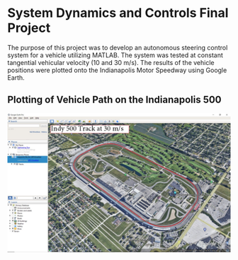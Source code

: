 # System Dynamics and Controls Final Project
The purpose of this project was to develop an autonomous steering control system for a vehicle utilizing MATLAB. The system was tested at constant tangential 
vehicular velocity (10 and 30 m/s). The results of the vehicle positions were plotted onto the Indianapolis Motor Speedway using Google Earth.

## Plotting of Vehicle Path on the Indianapolis 500
![Vehicle Path on the Indianapolis 500 at 30 meters per second](https://github.com/walterlivingston/System-Dynamics-and-Controls-Final-Project/blob/91d8af34e28777185abb0717d6c4835b0b8748e8/Images/Indy%20500%20Track%20at%2030m_s.png?raw=true)
